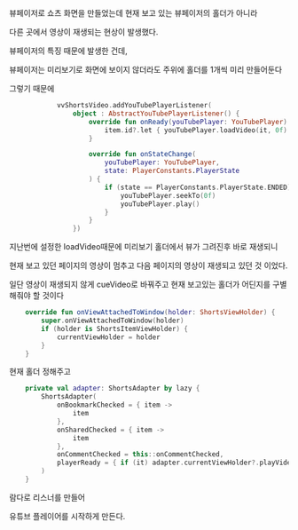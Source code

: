 뷰페이저로 쇼츠 화면을 만들었는데 현재 보고 있는 뷰페이저의 홀더가 아니라

다른 곳에서 영상이 재생되는 현상이 발생했다.

뷰페이저의 특징 때문에 발생한 건데,

뷰페이저는 미리보기로 화면에 보이지 않더라도 주위에 홀더를 1개씩 미리 만들어둔다

그렇기 때문에

```kotlin
            vvShortsVideo.addYouTubePlayerListener(
                object : AbstractYouTubePlayerListener() {
                    override fun onReady(youTubePlayer: YouTubePlayer) {
                        item.id?.let { youTubePlayer.loadVideo(it, 0f) }
                    }

                    override fun onStateChange(
                        youTubePlayer: YouTubePlayer,
                        state: PlayerConstants.PlayerState
                    ) {
                        if (state == PlayerConstants.PlayerState.ENDED) {
                            youTubePlayer.seekTo(0f)
                            youTubePlayer.play()
                        }
                    }
                })
```

지난번에 설정한 loadVideo때문에 미리보기 홀더에서 뷰가 그려진후 바로 재생되니

현재 보고 있던 페이지의 영상이 멈추고 다음 페이지의 영상이 재생되고 있던 것 이었다.

일단 영상이 재생되지 않게 cueVideo로 바꿔주고 현재 보고있는 홀더가 어딘지를 구별해줘야 할 것이다

```kotlin
    override fun onViewAttachedToWindow(holder: ShortsViewHolder) {
        super.onViewAttachedToWindow(holder)
        if (holder is ShortsItemViewHolder) {
            currentViewHolder = holder
        }
    }
```
현재 홀더 정해주고

```kotlin
    private val adapter: ShortsAdapter by lazy {
        ShortsAdapter(
            onBookmarkChecked = { item ->
                item
            },
            onSharedChecked = { item ->
                item
            },
            onCommentChecked = this::onCommentChecked,
            playerReady = { if (it) adapter.currentViewHolder?.playVideo() }
        )
    }
```
람다로 리스너를 만들어

유튜브 플레이어를 시작하게 만든다.